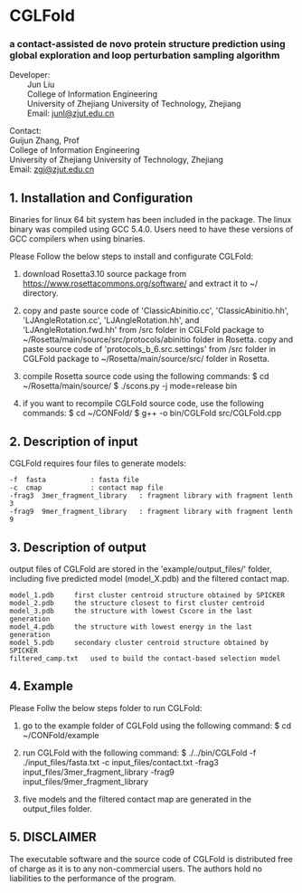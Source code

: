 # CGLFold
### a contact-assisted de novo protein structure prediction using global exploration and loop perturbation sampling algorithm
	
Developer:  
&nbsp;&nbsp;&nbsp;&nbsp;&nbsp;&nbsp;&nbsp;&nbsp;Jun Liu  
&nbsp;&nbsp;&nbsp;&nbsp;&nbsp;&nbsp;&nbsp;&nbsp;College of Information Engineering  
&nbsp;&nbsp;&nbsp;&nbsp;&nbsp;&nbsp;&nbsp;&nbsp;University of Zhejiang University of Technology, Zhejiang  
&nbsp;&nbsp;&nbsp;&nbsp;&nbsp;&nbsp;&nbsp;&nbsp;Email: junl@zjut.edu.cn  
		
Contact:  
        Guijun Zhang, Prof  
        College of Information Engineering  
        University of Zhejiang University of Technology, Zhejiang  
        Email: zgj@zjut.edu.cn  

## 1. Installation and Configuration
Binaries for linux 64 bit system has been included in the package. The linux binary
was compiled using GCC 5.4.0. Users need to have these versions of GCC compilers 
when using binaries.

Please Follow the below steps to install and configurate CGLFold:

1) download Rosetta3.10 source package from https://www.rosettacommons.org/software/ 
   and extract it to ~/ directory.
  
2) copy and paste source code of 'ClassicAbinitio.cc', 'ClassicAbinitio.hh', 
   'LJAngleRotation.cc', 'LJAngleRotation.hh', and 'LJAngleRotation.fwd.hh' from /src
   folder in CGLFold package to ~/Rosetta/main/source/src/protocols/abinitio folder 
   in Rosetta. copy and paste source code of 'protocols_b_6.src.settings' from /src 
   folder in CGLFold package to ~/Rosetta/main/source/src/ folder in Rosetta.
   
3) compile Rosetta source code using the following commands:
   $ cd ~/Rosetta/main/source/
   $ ./scons.py -j<NumOfJobs> mode=release bin
   
4) if you want to recompile CGLFold source code, use the following commands:
   $ cd ~/CONFold/
   $ g++ -o bin/CGLFold src/CGLFold.cpp
   
## 2. Description of input
CGLFold requires four files to generate models:

	-f	fasta			: fasta file
	-c	cmap			: contact map file
	-frag3	3mer_fragment_library	: fragment library with fragment lenth 3
	-frag9	9mer_fragment_library	: fragment library with fragment lenth 9
	
## 3. Description of output
output files of CGLFold are stored in the 'example/output_files/' folder, including 
five predicted model (model_X.pdb) and the filtered contact map.

	model_1.pdb		first cluster centroid structure obtained by SPICKER
	model_2.pdb		the structure closest to first cluster centroid
	model_3.pdb		the structure with lowest Cscore in the last generation
	model_4.pdb		the structure with lowest energy in the last generation
	model_5.pdb		secondary cluster centroid structure obtained by SPICKER
	filtered_camp.txt	used to build the contact-based selection model
	
## 4. Example
Please Follw the below steps folder to run CGLFold:

1) go to the example folder of CGLFold using the following command:
   $ cd ~/CONFold/example
	
2) run CGLFold with the following command:
   $ ./../bin/CGLFold -f ./input_files/fasta.txt -c input_files/contact.txt -frag3 input_files/3mer_fragment_library -frag9 input_files/9mer_fragment_library

3) five models and the filtered contact map are generated in the output_files folder.	

## 5. DISCLAIMER
The executable software and the source code of CGLFold is distributed free of charge 
as it is to any non-commercial users. The authors hold no liabilities to the performance 
of the program.
